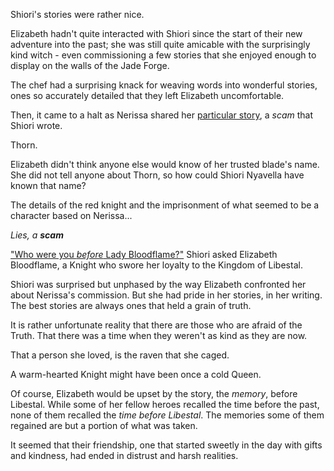 <!-- title: The Archiver's Truth. The Queen-Knight's Scarlet Denial -->

Shiori's stories were rather nice.

Elizabeth hadn't quite interacted with Shiori since the start of their new adventure into the past; she was still quite amicable with the surprisingly kind witch - even commissioning a few stories that she enjoyed enough to display on the walls of the Jade Forge.

The chef had a surprising knack for weaving words into wonderful stories, ones so accurately detailed that they left Elizabeth uncomfortable.

Then, it came to a halt as Nerissa shared her [particular story](https://www.youtube.com/watch?v=uEB2dIe37oo&t=23330s), a *scam* that Shiori wrote.

Thorn.

Elizabeth didn't think anyone else would know of her trusted blade's name. She did not tell anyone about Thorn, so how could Shiori Nyavella have known that name?

The details of the red knight and the imprisonment of what seemed to be a character based on Nerissa... 

*Lies, a **scam***

["Who were you *before* Lady Bloodflame?"](https://www.youtube.com/live/uEB2dIe37oo?si=DuNR8JBHz0oZKwTR&t=24218) Shiori asked Elizabeth Bloodflame, a Knight who swore her loyalty to the Kingdom of Libestal.

Shiori was surprised but unphased by the way Elizabeth confronted her about Nerissa's commission. But she had pride in her stories, in her writing. The best stories are always ones that held a grain of truth.

It is rather unfortunate reality that there are those who are afraid of the Truth. That there was a time when they weren't as kind as they are now.

That a person she loved, is the raven that she caged.

A warm-hearted Knight might have been once a cold Queen.

Of course, Elizabeth would be upset by the story, the *memory*, before Libestal. While some of her fellow heroes recalled the time before the past, none of them recalled the *time before Libestal*. The memories some of them regained are but a portion of what was taken.

It seemed that their friendship, one that started sweetly in the day with gifts and kindness, had ended in distrust and harsh realities.
